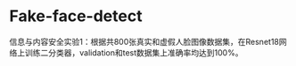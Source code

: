 # Fake-face-detect
信息与内容安全实验1：根据共800张真实和虚假人脸图像数据集，在Resnet18网络上训练二分类器，validation和test数据集上准确率均达到100%。
